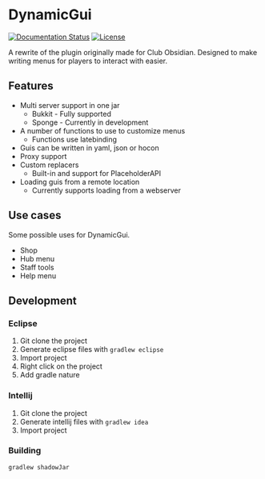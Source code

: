 # DynamicGui

[![Documentation Status](https://readthedocs.org/projects/dynamicguidocs/badge/?version=latest)](https://dynamicguidocs.readthedocs.io/en/latest/?badge=latest)
[![License](https://img.shields.io/badge/License-Apache%202.0-blue.svg)](https://opensource.org/licenses/Apache-2.0)

A rewrite of the plugin originally made for Club Obsidian. 
Designed to make writing menus for players to interact with easier.

## Features

* Multi server support in one jar
  * Bukkit - Fully supported
  * Sponge - Currently in development
* A number of functions to use to customize menus
  * Functions use latebinding
* Guis can be written in yaml, json or hocon
* Proxy support
* Custom replacers
  * Built-in and support for PlaceholderAPI
* Loading guis from a remote location
  * Currently supports loading from a webserver

## Use cases

Some possible uses for DynamicGui.

* Shop
* Hub menu
* Staff tools
* Help menu

## Development

### Eclipse

1. Git clone the project
2. Generate eclipse files with `gradlew eclipse`
3. Import project
4. Right click on the project
5. Add gradle nature

### Intellij

1. Git clone the project
2. Generate intellij files with `gradlew idea`
3. Import project

### Building

`gradlew shadowJar`